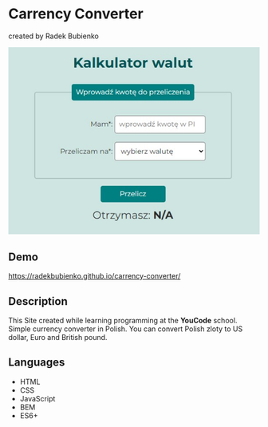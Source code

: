 # Carrency Converter
created by Radek Bubienko

![Screenshot](images/CarencyConverter.jpg)


## Demo
https://radekbubienko.github.io/carrency-converter/

## Description
This Site created while learning programming at the **YouCode** school.
Simple currency converter in Polish. You can convert Polish zloty to US dollar, Euro and British pound.

## Languages
- HTML
- CSS
- JavaScript
- BEM
- ES6+
